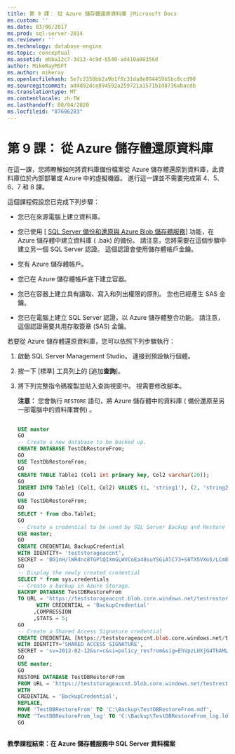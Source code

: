 ```yaml
---
title: 第 9 課： 從 Azure 儲存體還原資料庫 |Microsoft Docs
ms.custom: ''
ms.date: 03/06/2017
ms.prod: sql-server-2014
ms.reviewer: ''
ms.technology: database-engine
ms.topic: conceptual
ms.assetid: ebba12c7-3d13-4c9d-8540-ad410a08356d
author: MikeRayMSFT
ms.author: mikeray
ms.openlocfilehash: 5e7c2350bb2a9b1f8c31da8e094459b5bc8ccd90
ms.sourcegitcommit: ad4d92dce894592a259721a1571b1d8736abacdb
ms.translationtype: MT
ms.contentlocale: zh-TW
ms.lasthandoff: 08/04/2020
ms.locfileid: "87606283"
---
```

# <a name="lesson-9-restore-a-database-from-azure-storage"></a>第 9 課： 從 Azure 儲存體還原資料庫
  在這一課，您將瞭解如何將資料庫備份檔案從 Azure 儲存體還原到資料庫，此資料庫位於內部部署或 Azure 中的虛擬機器。 進行這一課並不需要完成第 4、5、6、7 和 8 課。  
  
 這個課程假設您已完成下列步驟：  
  
-   您已在來源電腦上建立資料庫。  
  
-   您已使用 [ [SQL Server 備份和還原與 Azure Blob 儲存體服務](backup-restore/sql-server-backup-and-restore-with-microsoft-azure-blob-storage-service.md)] 功能，在 Azure 儲存體中建立資料庫 ( .bak) 的備份。 請注意，您將需要在這個步驟中建立另一個 SQL Server 認證。 這個認證會使用儲存體帳戶金鑰。  
  
-   您有 Azure 儲存體帳戶。  
  
-   您已在 Azure 儲存體帳戶底下建立容器。  
  
-   您已在容器上建立具有讀取、寫入和列出權限的原則。 您也已經產生 SAS 金鑰。  
  
-   您已在電腦上建立 SQL Server 認證，以 Azure 儲存體整合功能。 請注意，這個認證需要共用存取簽章 (SAS) 金鑰。  
  
 若要從 Azure 儲存體還原資料庫，您可以依照下列步驟執行：  
  
1.  啟動 SQL Server Management Studio。 連接到預設執行個體。  
  
2.  按一下 [標準] 工具列上的 [追加**查詢**]。  
  
3.  將下列完整指令碼複製並貼入查詢視窗中。 視需要修改腳本。  
  
     **注意：** 您會執行 `RESTORE` 語句，將 Azure 儲存體中的資料庫 ( 備份還原至另一部電腦中的資料庫實例) 。  
  
    ```sql  
  
    USE master   
    GO   
    -- Create a new database to be backed up.   
    CREATE DATABASE TestDbRestoreFrom;   
    GO   
    USE TestDbRestoreFrom;   
    GO   
    CREATE TABLE Table1 (Col1 int primary key, Col2 varchar(20));   
    GO   
    INSERT INTO Table1 (Col1, Col2) VALUES (1, 'string1'), (2, 'string2');   
    GO   
    USE TestDbRestoreFrom;   
    GO   
    SELECT * from dbo.Table1;   
    GO   
    -- Create a credential to be used by SQL Server Backup and Restore with Azure -----Blob Storage Service.   
    USE master;   
    GO   
    CREATE CREDENTIAL BackupCredential    
    WITH IDENTITY= 'teststorageaccnt',   
    SECRET = 'BO1nH/lWRdnc8TGPlQIXmGLWVCoEa48suYSGiAlC73+S0TX5VXo5/LCm8qiyGCYafDg4ZsueDIV3GQ5RXHaRGw=='    
    GO   
    -- Display the newly created credential   
    SELECT * from sys.credentials   
    -- Create a backup in Azure Storage.   
    BACKUP DATABASE TestDBRestoreFrom    
    TO URL = 'https://teststorageaccnt.blob.core.windows.net/testrestorefrom/TestDBRestoreFrom.bak'    
          WITH CREDENTIAL = 'BackupCredential'    
         ,COMPRESSION   
         ,STATS = 5;   
    GO    
    -- Create a Shared Access Signature credential   
    CREATE CREDENTIAL [https://teststorageaccnt.blob.core.windows.net/testrestorefrom]   
    WITH IDENTITY='SHARED ACCESS SIGNATURE',   
    SECRET = 'sv=2012-02-12&sr=c&si=policy_resfrom&sig=EhVpzLUXjG4ThAMLmVhrnoiCt8IfmD3BsuYiMawGzxc%3D'   
    GO   
    USE master;   
    GO   
    RESTORE DATABASE TestDBRestoreFrom    
    FROM URL = 'https://teststorageaccnt.blob.core.windows.net/testrestorefrom/TestDBRestoreFrom.bak'    
    WITH    
    CREDENTIAL = 'BackupCredential',    
    REPLACE,   
    MOVE 'TestDBRestoreFrom' TO 'C:\Backup\TestDBRestoreFrom.mdf',     
    MOVE 'TestDBRestoreFrom_log' TO 'C:\Backup\TestDBRestoreFrom_log.ldf';   
    GO  
  
    ```  
  
 **教學課程結束：在 Azure 儲存體服務中 SQL Server 資料檔案**  
  
  
